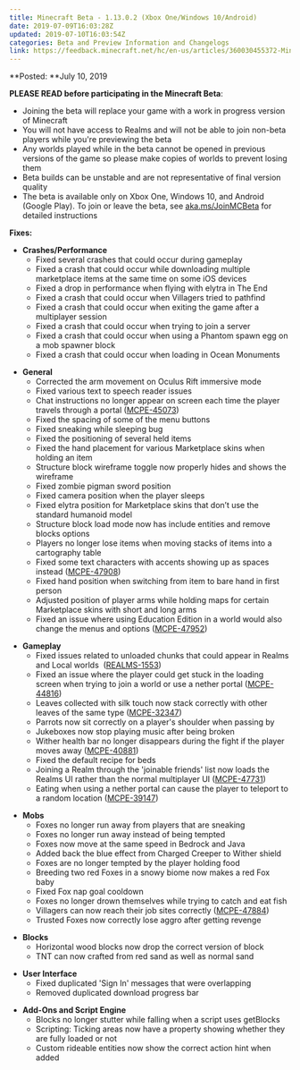 ```yaml
---
title: Minecraft Beta - 1.13.0.2 (Xbox One/Windows 10/Android)
date: 2019-07-09T16:03:28Z
updated: 2019-07-10T16:03:54Z
categories: Beta and Preview Information and Changelogs
link: https://feedback.minecraft.net/hc/en-us/articles/360030455372-Minecraft-Beta-1-13-0-2-Xbox-One-Windows-10-Android-
---
```


**Posted: **July 10, 2019

**PLEASE READ before participating in the Minecraft Beta**:

- Joining the beta will replace your game with a work in progress version of Minecraft
- You will not have access to Realms and will not be able to join non-beta players while you're previewing the beta
- Any worlds played while in the beta cannot be opened in previous versions of the game so please make copies of worlds to prevent losing them
- Beta builds can be unstable and are not representative of final version quality
- The beta is available only on Xbox One, Windows 10, and Android (Google Play). To join or leave the beta, see [aka.ms/JoinMCBeta](https://aka.ms/JoinMCBeta) for detailed instructions 

**Fixes:**

- **Crashes/Performance**
  - Fixed several crashes that could occur during gameplay
  - Fixed a crash that could occur while downloading multiple marketplace items at the same time on some iOS devices 
  - Fixed a drop in performance when flying with elytra in The End
  - Fixed a crash that could occur when Villagers tried to pathfind 
  - Fixed a crash that could occur when exiting the game after a multiplayer session 
  - Fixed a crash that could occur when trying to join a server 
  - Fixed a crash that could occur when using a Phantom spawn egg on a mob spawner block 
  - Fixed a crash that could occur when loading in Ocean Monuments 

<!-- -->

- **General**
  - Corrected the arm movement on Oculus Rift immersive mode 
  - Fixed various text to speech reader issues
  - Chat instructions no longer appear on screen each time the player travels through a portal ([MCPE-45073](https://bugs.mojang.com/browse/MCPE-45073))
  - Fixed the spacing of some of the menu buttons
  - Fixed sneaking while sleeping bug
  - Fixed the positioning of several held items
  - Fixed the hand placement for various Marketplace skins when holding an item 
  - Structure block wireframe toggle now properly hides and shows the wireframe
  - Fixed zombie pigman sword position 
  - Fixed camera position when the player sleeps
  - Fixed elytra position for Marketplace skins that don’t use the standard humanoid model 
  - Structure block load mode now has include entities and remove blocks options
  - Players no longer lose items when moving stacks of items into a cartography table
  - Fixed some text characters with accents showing up as spaces instead ([MCPE-47908](https://bugs.mojang.com/browse/MCPE-47908))
  - Fixed hand position when switching from item to bare hand in first person
  - Adjusted position of player arms while holding maps for certain Marketplace skins with short and long arms 
  - Fixed an issue where using Education Edition in a world would also change the menus and options ([MCPE-47952](https://bugs.mojang.com/browse/MCPE-47952)) 

<!-- -->

- **Gameplay**
  - Fixed issues related to unloaded chunks that could appear in Realms and Local worlds  ([REALMS-1553](https://bugs.mojang.com/browse/REALMS-1553))
  - Fixed an issue where the player could get stuck in the loading screen when trying to join a world or use a nether portal ([MCPE-44816](https://bugs.mojang.com/browse/MCPE-44816))
  - Leaves collected with silk touch now stack correctly with other leaves of the same type ([MCPE-32347](https://bugs.mojang.com/browse/MCPE-32347))
  - Parrots now sit correctly on a player's shoulder when passing by 
  - Jukeboxes now stop playing music after being broken
  - Wither health bar no longer disappears during the fight if the player moves away ([MCPE-40881](https://bugs.mojang.com/browse/MCPE-40881))
  - Fixed the default recipe for beds
  - Joining a Realm through the 'joinable friends' list now loads the Realms UI rather than the normal multiplayer UI ([MCPE-47731](https://bugs.mojang.com/browse/MCPE-47731))
  - Eating when using a nether portal can cause the player to teleport to a random location ([MCPE-39147](https://bugs.mojang.com/browse/MCPE-39147)) 

<!-- -->

- **Mobs**
  - Foxes no longer run away from players that are sneaking
  - Foxes no longer run away instead of being tempted 
  - Foxes now move at the same speed in Bedrock and Java 
  - Added back the blue effect from Charged Creeper to Wither shield 
  - Foxes are no longer tempted by the player holding food 
  - Breeding two red Foxes in a snowy biome now makes a red Fox baby 
  - Fixed Fox nap goal cooldown 
  - Foxes no longer drown themselves while trying to catch and eat fish 
  - Villagers can now reach their job sites correctly ([MCPE-47884](https://bugs.mojang.com/browse/MCPE-47884))
  - Trusted Foxes now correctly lose aggro after getting revenge

<!-- -->

- **Blocks**
  - Horizontal wood blocks now drop the correct version of block
  - TNT can now crafted from red sand as well as normal sand

<!-- -->

- **User Interface**
  - Fixed duplicated 'Sign In' messages that were overlapping
  - Removed duplicated download progress bar 

<!-- -->

- **Add-Ons and Script Engine**
  - Blocks no longer stutter while falling when a script uses getBlocks 
  - Scripting: Ticking areas now have a property showing whether they are fully loaded or not 
  - Custom rideable entities now show the correct action hint when added
